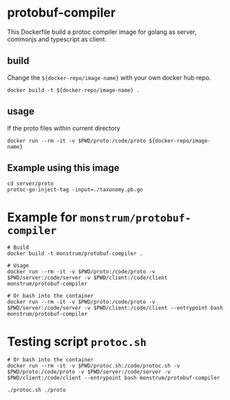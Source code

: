 # protobuf-compiler

This Dockerfile build a protoc compiler image for golang as server, commonjs and typescript as client.

## build
Change the `${docker-repo/image-name}` with your own docker hub repo.
```shell script
docker build -t ${docker-repo/image-name} .
```

## usage
If the proto files within current directory
```shell script
docker run --rm -it -v $PWD/proto:/code/proto ${docker-repo/image-name}
```

## Example using this image
```shell script
cd server/proto
protoc-go-inject-tag -input=./taxonomy.pb.go
```

# Example for `monstrum/protobuf-compiler`
```shell script
# Build
docker build -t monstrum/protobuf-compiler .

# Usage
docker run --rm -it -v $PWD/proto:/code/proto -v $PWD/server:/code/server -v $PWD/client:/code/client monstrum/protobuf-compiler

# Or bash into the container
docker run --rm -it -v $PWD/proto:/code/proto -v $PWD/server:/code/server -v $PWD/client:/code/client --entrypoint bash monstrum/protobuf-compiler
```

# Testing script `protoc.sh`
```shell script
# Or bash into the container
docker run --rm -it -v $PWD/protoc.sh:/code/protoc.sh -v $PWD/proto:/code/proto -v $PWD/server:/code/server -v $PWD/client:/code/client --entrypoint bash monstrum/protobuf-compiler

./protoc.sh ./proto
```
